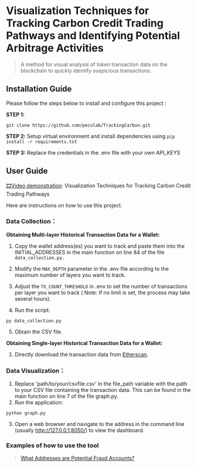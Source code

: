 # Visualization Techniques for Tracking Carbon Credit Trading Pathways and Identifying Potential Arbitrage Activities
> A method for visual analysis of token transaction data on the blockchain to quickly identify suspicious transactions.
## Installation Guide
Please follow the steps below to install and configure this project :

**STEP 1:** 
```
git clone https://github.com/peculab/TrackingCarbon.git
```

**STEP 2:** Setup virtual environment and install dependencies using `pip install -r requirements.txt`

**STEP 3:** Replace the credentials in the .env file with your own API_KEYS

## User Guide

[🎞️Video demonstration](https://youtu.be/iYVHpzPRlJo?si=DIIhOEPbh2lxF7YL):  Visualization Techniques for Tracking Carbon Credit Trading Pathways

Here are instructions on how to use this project.

### Data Collection： 

**Obtaining Multi-layer Historical Transaction Data for a Wallet:**
1. Copy the wallet address(es) you want to track and paste them into the INITIAL_ADDRESSES in the main function on line 84 of the file `data_collection.py.`

2. Modify the `MAX_DEPTH` parameter in the .env file according to the maximum number of layers you want to track.

3. Adjust the `TX_COUNT_THRESHOLD` in .env to set the number of transactions per layer you want to track ( Note: If no limit is set, the process may take several hours).

4. Run the script:
```
py data_collection.py
```
5. Obtain the CSV file.

**Obtaining Single-layer Historical Transaction Data for a Wallet:**
1. Directly download the transaction data from [Etherscan](https://etherscan.io/).

### Data Visualization：
1. Replace 'path/to/your/csvfile.csv' in the file_path variable with the path to your CSV file containing the transaction data. This can be found in the main function on line 7 of the file graph.py.
2. Run the application:
```
python graph.py
```
3. Open a web browser and navigate to the address in the command line (usually http://127.0.0.1:8050/) to view the dashboard.

### Examples of how to use the tool
> [What Addresses are Potential Fraud Accounts?](https://github.com/Manchien/Tahrd-carbon/blob/main/docs/example.pdf)
